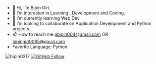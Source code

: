 - 👋 Hi, I’m Bipin Giri.
- 👀 I’m interested in Learning , Development and Coding.
- 🌱 I’m currently learning Web Dev 
- 💞️ I’m looking to collaborate on Application Development and Python projects.
- 📫 How to reach me gbipin004@gmail.com OR bipingiri0085@gmail.com
- Favorite Language: Python

<a> <img src="https://komarev.com/ghpvc/?username=bipin0217&label=Profile%20views&color=0e75b6&style=flat" alt="bipin0217" /> </a>
[![GitHub Follow](https://img.shields.io/badge/Connect-Bipin--Giri-217--blue.svg?logo=Github&longCache=true&style=social&label=Follow)](https://github.com/Bipin-Giri-217)
<!---
bipin0217/bipin0217 is a ✨ special ✨ repository because its `README.md` (this file) appears on your GitHub profile.
You can click the Preview link to take a look at your changes.
--->
